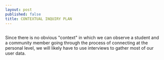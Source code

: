 ```yaml
---
layout: post
published: false
title: CONTEXTUAL INQUIRY PLAN
---
```

## 

Since there is no obvious "context" in which we can observe a student and a community member going through the process of connecting at the personal level, we will likely have to use interviews to gather most of our user data.

